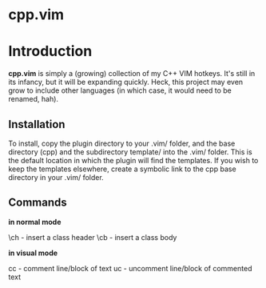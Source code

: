 # cpp.vim #

# Introduction #

__cpp.vim__ is simply a (growing) collection of my C++ VIM hotkeys. It's still in its infancy, but it will be expanding quickly. Heck, this project may even grow to include other languages (in which case, it would need to be renamed, hah).

## Installation ##

To install, copy the plugin directory to your .vim/ folder, and the base directory (cpp) and the subdirectory template/ into the .vim/ folder. This is the default location in which the plugin will find the templates. If you wish to keep the templates elsewhere, create a symbolic link to the cpp base directory in your .vim/ folder.

## Commands ##

__in normal mode__

\ch - insert a class header
\cb - insert a class body

__in visual mode__

cc - comment line/block of text
uc - uncomment line/block of commented text
